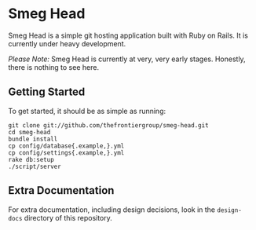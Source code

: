 # Smeg Head

Smeg Head is a simple git hosting application built with Ruby on Rails. It is currently under heavy development.

*Please Note:* Smeg Head is currently at very, very early stages. Honestly, there is nothing to see here.

## Getting Started

To get started, it should be as simple as running:

    git clone git://github.com/thefrontiergroup/smeg-head.git
    cd smeg-head
    bundle install
    cp config/database{.example,}.yml
    cp config/settings{.example,}.yml
    rake db:setup
    ./script/server
    
## Extra Documentation

For extra documentation, including design decisions, look in the `design-docs` directory of this repository.